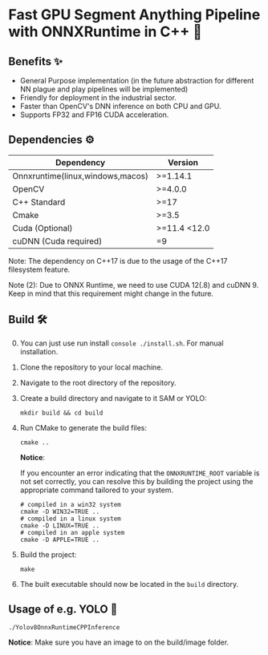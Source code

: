 # Fast GPU Segment Anything Pipeline with ONNXRuntime in C++ 🦾



## Benefits ✨

- General Purpose implementation (in the future abstraction for different NN plague and play pipelines will be implemented)
- Friendly for deployment in the industrial sector.
- Faster than OpenCV's DNN inference on both CPU and GPU.
- Supports FP32 and FP16 CUDA acceleration.



## Dependencies ⚙️

| Dependency                       | Version       |
| -------------------------------- | ------------- |
| Onnxruntime(linux,windows,macos) | >=1.14.1      |
| OpenCV                           | >=4.0.0       |
| C++ Standard                     | >=17          |
| Cmake                            | >=3.5         |
| Cuda (Optional)                  | >=11.4 \<12.0 |
| cuDNN (Cuda required)            | =9            |

Note: The dependency on C++17 is due to the usage of the C++17 filesystem feature.

Note (2): Due to ONNX Runtime, we need to use CUDA 12(.8) and cuDNN 9. Keep in mind that this requirement might change in the future.


## Build 🛠️

0. You can just use run install ```console ./install.sh```. For manual installation.

1. Clone the repository to your local machine.

2. Navigate to the root directory of the repository.

3. Create a build directory and navigate to it SAM or YOLO:

   ```console
   mkdir build && cd build
   ```

4. Run CMake to generate the build files:

   ```console
   cmake ..
   ```

   **Notice**:

   If you encounter an error indicating that the `ONNXRUNTIME_ROOT` variable is not set correctly, you can resolve this by building the project using the appropriate command tailored to your system.

   ```console
   # compiled in a win32 system
   cmake -D WIN32=TRUE ..
   # compiled in a linux system
   cmake -D LINUX=TRUE ..
   # compiled in an apple system
   cmake -D APPLE=TRUE ..
   ```

5. Build the project:

   ```console
   make
   ```

6. The built executable should now be located in the `build` directory.

## Usage of e.g. YOLO 🚀
   ```console
   ./Yolov8OnnxRuntimeCPPInference
   ```

   **Notice**:
   Make sure you have an image to on the build/image folder.
